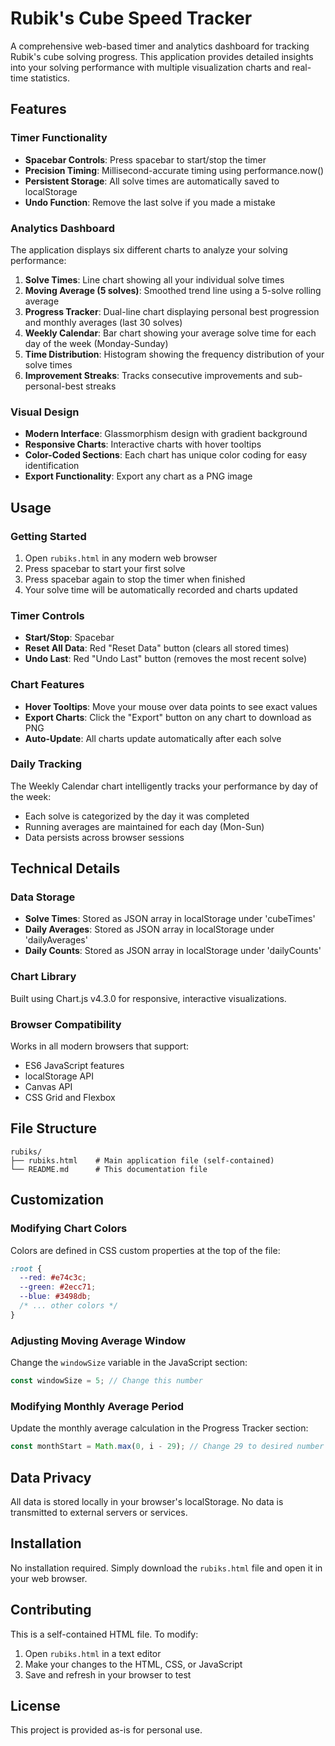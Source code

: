 # Rubik's Cube Speed Tracker

A comprehensive web-based timer and analytics dashboard for tracking Rubik's cube solving progress. This application provides detailed insights into your solving performance with multiple visualization charts and real-time statistics.

## Features

### Timer Functionality
- **Spacebar Controls**: Press spacebar to start/stop the timer
- **Precision Timing**: Millisecond-accurate timing using performance.now()
- **Persistent Storage**: All solve times are automatically saved to localStorage
- **Undo Function**: Remove the last solve if you made a mistake

### Analytics Dashboard
The application displays six different charts to analyze your solving performance:

1. **Solve Times**: Line chart showing all your individual solve times
2. **Moving Average (5 solves)**: Smoothed trend line using a 5-solve rolling average
3. **Progress Tracker**: Dual-line chart displaying personal best progression and monthly averages (last 30 solves)
4. **Weekly Calendar**: Bar chart showing your average solve time for each day of the week (Monday-Sunday)
5. **Time Distribution**: Histogram showing the frequency distribution of your solve times
6. **Improvement Streaks**: Tracks consecutive improvements and sub-personal-best streaks

### Visual Design
- **Modern Interface**: Glassmorphism design with gradient background
- **Responsive Charts**: Interactive charts with hover tooltips
- **Color-Coded Sections**: Each chart has unique color coding for easy identification
- **Export Functionality**: Export any chart as a PNG image

## Usage

### Getting Started
1. Open `rubiks.html` in any modern web browser
2. Press spacebar to start your first solve
3. Press spacebar again to stop the timer when finished
4. Your solve time will be automatically recorded and charts updated

### Timer Controls
- **Start/Stop**: Spacebar
- **Reset All Data**: Red "Reset Data" button (clears all stored times)
- **Undo Last**: Red "Undo Last" button (removes the most recent solve)

### Chart Features
- **Hover Tooltips**: Move your mouse over data points to see exact values
- **Export Charts**: Click the "Export" button on any chart to download as PNG
- **Auto-Update**: All charts update automatically after each solve

### Daily Tracking
The Weekly Calendar chart intelligently tracks your performance by day of the week:
- Each solve is categorized by the day it was completed
- Running averages are maintained for each day (Mon-Sun)
- Data persists across browser sessions

## Technical Details

### Data Storage
- **Solve Times**: Stored as JSON array in localStorage under 'cubeTimes'
- **Daily Averages**: Stored as JSON array in localStorage under 'dailyAverages'
- **Daily Counts**: Stored as JSON array in localStorage under 'dailyCounts'

### Chart Library
Built using Chart.js v4.3.0 for responsive, interactive visualizations.

### Browser Compatibility
Works in all modern browsers that support:
- ES6 JavaScript features
- localStorage API
- Canvas API
- CSS Grid and Flexbox

## File Structure
```
rubiks/
├── rubiks.html    # Main application file (self-contained)
└── README.md      # This documentation file
```

## Customization

### Modifying Chart Colors
Colors are defined in CSS custom properties at the top of the file:
```css
:root {
  --red: #e74c3c;
  --green: #2ecc71;
  --blue: #3498db;
  /* ... other colors */
}
```

### Adjusting Moving Average Window
Change the `windowSize` variable in the JavaScript section:
```javascript
const windowSize = 5; // Change this number
```

### Modifying Monthly Average Period
Update the monthly average calculation in the Progress Tracker section:
```javascript
const monthStart = Math.max(0, i - 29); // Change 29 to desired number of solves
```

## Data Privacy
All data is stored locally in your browser's localStorage. No data is transmitted to external servers or services.

## Installation
No installation required. Simply download the `rubiks.html` file and open it in your web browser.

## Contributing
This is a self-contained HTML file. To modify:
1. Open `rubiks.html` in a text editor
2. Make your changes to the HTML, CSS, or JavaScript
3. Save and refresh in your browser to test

## License
This project is provided as-is for personal use.

